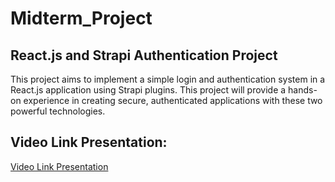 # Midterm_Project
## React.js and Strapi Authentication Project
This project aims to implement a simple login and authentication system in a React.js application using Strapi plugins. This project will provide a hands-on experience in creating secure, authenticated applications with these two powerful technologies. 
## Video Link Presentation: 
[Video Link Presentation](https://drive.google.com/file/d/1oi-B-JUXWCosarohIKvG0SOHHqXtySTZ/view?usp=sharing)


